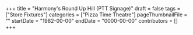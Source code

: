 +++
title = "Harmony's Round Up Hill (PTT Signage)"
draft = false
tags = ["Store Fixtures"]
categories = ["Pizza Time Theatre"]
pageThumbnailFile = ""
startDate = "1982-00-00"
endDate = "0000-00-00"
contributors = []
+++
